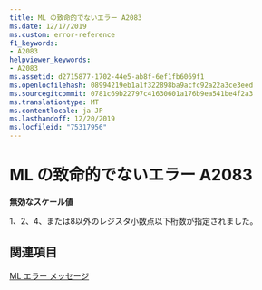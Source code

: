 ```yaml
---
title: ML の致命的でないエラー A2083
ms.date: 12/17/2019
ms.custom: error-reference
f1_keywords:
- A2083
helpviewer_keywords:
- A2083
ms.assetid: d2715877-1702-44e5-ab8f-6ef1fb6069f1
ms.openlocfilehash: 08994219eb1a1f322898ba9acfc92a22a3ce3eed
ms.sourcegitcommit: 0781c69b22797c41630601a176b9ea541be4f2a3
ms.translationtype: MT
ms.contentlocale: ja-JP
ms.lasthandoff: 12/20/2019
ms.locfileid: "75317956"
---
```

# <a name="ml-nonfatal-error-a2083"></a>ML の致命的でないエラー A2083

**無効なスケール値**

1、2、4、または8以外のレジスタ小数点以下桁数が指定されました。

## <a name="see-also"></a>関連項目

[ML エラー メッセージ](ml-error-messages.md)
